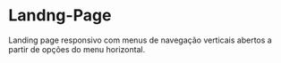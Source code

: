 # Landng-Page
Landing page responsivo com menus de navegação verticais abertos a partir de opções do menu horizontal.
